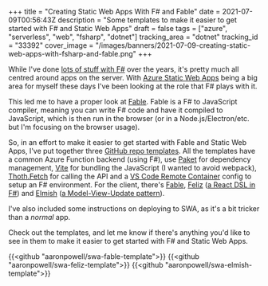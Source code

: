 +++
title = "Creating Static Web Apps With F# and Fable"
date = 2021-07-09T00:56:43Z
description = "Some templates to make it easier to get started with F# and Static Web Apps"
draft = false
tags = ["azure", "serverless", "web", "fsharp", "dotnet"]
tracking_area = "dotnet"
tracking_id = "33392"
cover_image = "/images/banners/2021-07-09-creating-static-web-apps-with-fsharp-and-fable.png"
+++

While I've done [lots of stuff with F#](/tags/fsharp) over the years, it's pretty much all centred around apps on the server. With [Azure Static Web Apps](https://docs.microsoft.com/azure/app-service-static-web/?{{<cda>}}) being a big area for myself these days I've been looking at the role that F# plays with it.

This led me to have a proper look at [Fable](https://fable.io). Fable is a F# to JavaScript compiler, meaning you can write F# code and have it compiled to JavaScript, which is then run in the browser (or in a Node.js/Electron/etc. but I'm focusing on the browser usage).

So, in an effort to make it easier to get started with Fable and Static Web Apps, I've put together three [GitHub repo templates](https://docs.github.com/github/creating-cloning-and-archiving-repositories/creating-a-repository-on-github/creating-a-repository-from-a-template?{{<cda>}}). All the templates have a common Azure Function backend (using F#), use [Paket](https://fsprojects.github.io/Paket/) for dependency management, [Vite](https://vitejs.dev/) for bundling the JavaScript (I wanted to avoid webpack), [Thoth.Fetch](https://thoth-org.github.io/Thoth.Fetch/) for calling the API and a [VS Code Remote Container](https://code.visualstudio.com/docs/editor/remote-containers?{{<cda>}}) config to setup an F# environment. For the client, there's [Fable](https://github.com/aaronpowell/swa-fable-template), [Feliz](https://github.com/aaronpowell/swa-feliz-template) ([a React DSL in F#](https://zaid-ajaj.github.io/Feliz/#/)) and [Elmish](https://github.com/aaronpowell/swa-elmish-template) ([a Model-View-Update pattern](https://elmish.github.io/elmish/)).

I've also included some instructions on deploying to SWA, as it's a bit tricker than a _normal_ app.

Check out the templates, and let me know if there's anything you'd like to see in them to make it easier to get started with F# and Static Web Apps.

{{<github "aaronpowell/swa-fable-template">}}
{{<github "aaronpowell/swa-feliz-template">}}
{{<github "aaronpowell/swa-elmish-template">}}

